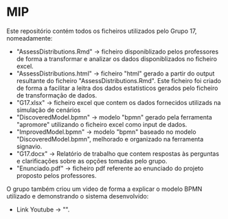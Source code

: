 # MIP
Este repositório contém todos os ficheiros utilizados pelo Grupo 17, nomeadamente:

- "AssessDistributions.Rmd" -> ficheiro disponiblizado pelos professores de forma a transformar e analizar os dados disponiblizados no ficheiro excel.
- "AssessDistributions.html" -> ficheiro "html" gerado a partir do output resultante do ficheiro "AssessDistributions.Rmd". Este ficheiro foi criado de forma a facilitar a leitra dos dados estatisticos gerados pelo ficheiro de transformação de dados.
- "G17.xlsx" -> ficheiro excel que contem os dados fornecidos utilizads na simulação de cenários
- "DiscoveredModel.bpmn" -> modelo "bpmn" gerado pela ferramenta "apromore" utilizando o ficheiro excel como input de dados.
- "ImprovedModel.bpmn" -> modelo "bpmn" baseado no modelo "DiscoveredModel.bpmn", melhorado e organizado na ferramenta signavio.
- "G17.docx" -> Relatório de trabalho que contem respostas às perguntas e clarificações sobre as opções tomadas pelo grupo.
-  "Enunciado.pdf" -> ficheiro pdf referente ao enunciado do projeto proposto pelos professores.

O grupo também criou um video de forma a explicar o modelo BPMN utilizado e demonstrando o sistema desenvolvido:
- Link Youtube -> "".
